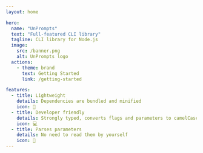```yaml
---
layout: home

hero:
  name: "UnPrompts"
  text: "Full-featured CLI library"
  tagline: CLI library for Node.js
  image:
    src: /banner.png
    alt: UnPrompts logo
  actions:
    - theme: brand
      text: Getting Started
      link: /getting-started

features:
  - title: Lightweight
    details: Dependencies are bundled and minified
    icon: 🎈
  - title: Developer friendly
    details: Strongly typed, converts flags and parameters to camelCase
    icon: 💻
  - title: Parses parameters
    details: No need to read them by yourself
    icon: 🧬
---
```

